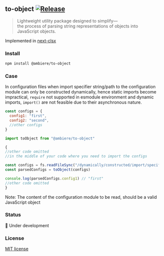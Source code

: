 ## to-object [![Release](https://github.com/ambiere/to-object/actions/workflows/main.yml/badge.svg)](https://github.com/ambiere/to-object/actions/workflows/main.yml)

>Lightweight utility package designed to simplify— <br>the process of parsing
string representations of objects into JavaScript objects.

Implemented in [next-clsx](https://github.com/ambiere/clsx)

### Install

```bash
npm install @ambiere/to-object
```

### Case

In configuration files when import specifier string/path to the configuration module
can only be constructed dynamically, hence static imports become impractical, `require`
not supported in esmodule environment and dynamic imports, `import()` are not feasible
due to their asynchronous nature.

```js
const configs = {
  config1: "first",
  config2: "second",
  //other configs
}
```

```js
import toObject from "@ambiere/to-object"

{
//other code omitted
//in the middle of your code where you need to import the configs

const configs = fs.readFileSync("/dynamically/constructed/import/specifier", "utf8")
const parsedConfigs = toObject(configs)

console.log(parsedConfigs.config1) // "first"
//other code omitted
}
```


Note: The content of the configuration module to be read, should be a valid JavaScript object


### Status

:construction: Under development

### License

[MIT license][MIT]

[MIT]: https://github.com/ambiere/project-root/blob/main/license
